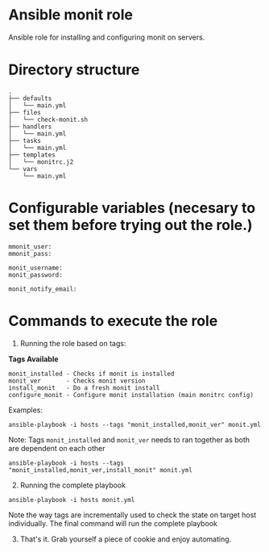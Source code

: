 # Ansible monit role

Ansible role for installing and configuring monit on servers.

# Directory structure

```
.
├── defaults
│   └── main.yml
├── files
│   └── check-monit.sh
├── handlers
│   └── main.yml
├── tasks
│   └── main.yml
├── templates
│   └── monitrc.j2
└── vars
    └── main.yml
```

# Configurable variables (necesary to set them before trying out the role.)

```
mmonit_user:
mmonit_pass:

monit_username:
monit_password:

monit_notify_email:
```

# Commands to execute the role

1. Running the role based on tags:

**Tags Available**

```
monit_installed - Checks if monit is installed
monit_ver       - Checks monit version 
install_monit   - Do a fresh monit install
configure_monit - Configure monit installation (main monitrc config)
```

Examples:

```
ansible-playbook -i hosts --tags "monit_installed,monit_ver" monit.yml
```

Note: Tags `monit_installed` and `monit_ver` needs to ran together as both are dependent on each other

```
ansible-playbook -i hosts --tags "monit_installed,monit_ver,install_monit" monit.yml
```

2. Running the complete playbook

```
ansible-playbook -i hosts monit.yml
```

Note the way tags are incrementally used to check the state on target host individually. The final command will run the complete playbook 


3. That's it. Grab yourself a piece of cookie and enjoy automating.
